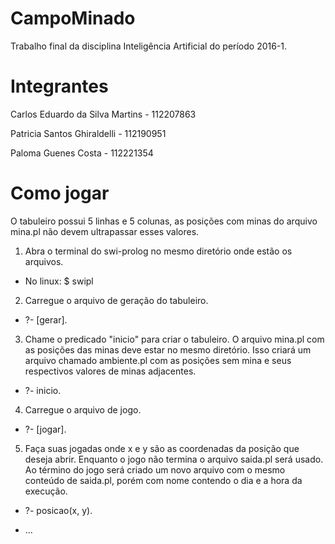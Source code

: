 # CampoMinado
Trabalho final da disciplina Inteligência Artificial do período 2016-1.

# Integrantes
  Carlos Eduardo da Silva Martins - 112207863
  
  Patricia Santos Ghiraldelli - 112190951
  
  Paloma Guenes Costa - 112221354 

# Como jogar
O tabuleiro possui 5 linhas e 5 colunas, as posições com minas do arquivo mina.pl
não devem ultrapassar esses valores.

1. Abra o terminal do swi-prolog no mesmo diretório onde estão os arquivos.

  - No linux: $ swipl
  
2. Carregue o arquivo de geração do tabuleiro.

  - ?- [gerar].
  
3. Chame o predicado "inicio" para criar o tabuleiro. O arquivo mina.pl com as posições das minas 
deve estar no mesmo diretório. Isso criará um arquivo chamado ambiente.pl com as posições sem mina
e seus respectivos valores de minas adjacentes.

  - ?- inicio.
  
4. Carregue o arquivo de jogo.

  - ?- [jogar].
  
5. Faça suas jogadas onde x e y são as coordenadas da posição que deseja abrir. Enquanto o jogo não
termina o arquivo saida.pl será usado. Ao término do jogo será criado um novo arquivo com o mesmo conteúdo
de saida.pl, porém com nome contendo o dia e a hora da execução.

  - ?- posicao(x, y).
  
  - ...

